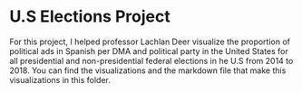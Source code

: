 # U.S Elections Project
For this project, I helped professor Lachlan Deer visualize the proportion of political ads in Spanish per DMA and political party in the United States
for all presidential and non-presidential federal elections in he U.S from 2014 to 2018. You can find the visualizations and the markdown file 
that make this visualizations in this folder. 
